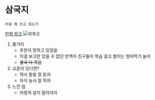 # 삼국지

`이걸 왜 쓰고 있는가`

[만화 링크](http://blog.daum.net/baram780316/6968639)
![위촉오](http://principlesofknowledge.kr/wp-content/uploads/2017/06/b08dba25066e37cd6bb419bc7813b9e6.png)
1. 줄거리
    + 후한이 망하고 있었음
    + 이걸 보고만 있을 수 없던 반역자 친구들이 목숨 걸고 벌이는 땅따먹기 놀이
    + ~~결국 다 죽음~~
2. 교훈이 있다면?
    + 책사 말을 잘 듣자
    + 자식 농사 잘 하자
3. 느낀 점
    + 저렇게 살지 말아야지